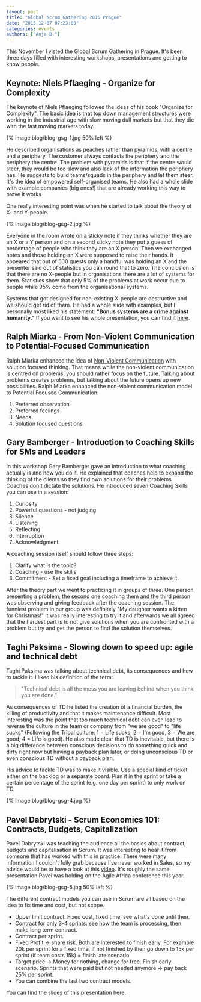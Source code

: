 ```yaml
---
layout: post
title: "Global Scrum Gathering 2015 Prague"
date: "2015-12-07 07:23:00"
categories: events
authors: ["Anja B."]
---
```


This November I visted the Global Scrum Gathering in Prague.
It's been three days filled with interesting workshops, presentations and getting to know people.

## Keynote: Niels Pflaeging - Organize for Complexity

The keynote of Niels Pflaeging followed the ideas of his book "Organize for Complexity".
The basic idea is that top down management structures were working in the industrial age with slow moving dull markets but that they die with the fast moving markets today.

{% image blog/blog-gsg-1.jpg 50% left %}

He described organisations as peaches rather than pyramids, with a centre and a periphery.
The customer always contacts the periphery and the periphery the centre.
The problem with pyramids is that if the centre would steer, they would be too slow and also lack of the information the periphery has.
He suggests to build teams/squads in the periphery and let them steer.
It's the idea of empowered self-organised teams.
He also had a whole slide with example companies (big ones!) that are already working this way to prove it works.

One really interesting point was when he started to talk about the theory of X- and Y-people.

{% image blog/blog-gsg-2.jpg %}

Everyone in the room wrote on a sticky note if they thinks whether they are an X or a Y person and on a second sticky note they put a guess of percentage of people who think they are an X person.
Then we exchanged notes and those holding an X were supposed to raise their hands.
It appeared that out of 500 guests only a handful was holding an X and the presenter said out of statistics you can round that to zero.
The conclusion is that there are no X-people but in organisations there are a lot of systems for them.
Statistics show that only 5% of the problems at work occur due to people while 95% come from the organisational systems.

Systems that got designed for non-existing X-people are destructive and we should get rid of them.
He had a whole slide with examples, but I personally most liked his statement: **"Bonus systems are a crime against humanity."**
If you want to see his whole presentation, you can find it [here](http://de.slideshare.net/npflaeging/organize-for-complexity-keynote-by-niels-pflaeging-at-scrum-gatering-prague-praguecz).

## Ralph Miarka - From Non-Violent Communication to Potential-Focused Communication

Ralph Miarka enhanced the idea of [Non-Violent Communication](https://en.wikipedia.org/wiki/Nonviolent_Communication) with solution focused thinking.
That means while the non-violent communication is centred on problems, you should rather focus on the future.
Talking about problems creates problems, but talking about the future opens up new possibilities.
Ralph Miarka enhanced the non-violent communication model to
Potential Focused Communication:

1. Preferred observation
2. Preferred feelings
3. Needs
4. Solution focused questions

## Gary Bamberger - Introduction to Coaching Skills for SMs and Leaders

In this workshop Gary Bamberger gave an introduction to what coaching actually is and how you do it.
He explained that coaches help to expand the thinking of the clients so they find own solutions for their problems.
Coaches don't dictate the solutions.
He introduced seven Coaching Skills you can use in a session:

1. Curiosity
2. Powerful questions - not judging
3. Silence
4. Listening
5. Reflecting
6. Interruption
7. Acknowledgment

A coaching session itself should follow three steps:

1. Clarify what is the topic?
2. Coaching - use the skills
3. Commitment - Set a fixed goal including a timeframe to achieve it.

After the theory part we went to practicing it in groups of three.
One person presenting a problem, the second one coaching them and the third person was observing and giving feedback after the coaching session. The funniest problem in our group was definitely "My daughter wants a kitten for Christmas!"
It was really interesting to try it and afterwards we all agreed that the hardest part is to not give solutions when you are confronted with a problem but try and get the person to find the solution themselves.

## Taghi Paksima - Slowing down to speed up: agile and technical debt

Taghi Paksima was talking about technical debt, its consequences and how to tackle it.
I liked his definition of the term:

>"Technical debt is all the mess you are leaving behind when you think you are done."

As consequences of TD he listed the creation of a financial burden, the killing of productivity and that it makes maintenance difficult.
Most interesting was the point that too much technical debt can even lead to reverse the culture in the team or company from "we are good" to "life sucks" (Following the Tribal culture: 1 = Life sucks, 2 = I'm good, 3 = We are good, 4 = Life is good).
He also made clear that TD is inevitable, but there is a big difference between conscious decisions to do something quick and dirty right now but having a payback plan later, or doing unconscious TD or even conscious TD without a payback plan.

His advice to tackle TD was to make it visible.
Use a special kind of ticket either on the backlog or a separate board.
Plan it in the sprint or take a certain percentage of the sprint (e.g. one day per sprint) to only work on TD.

{% image blog/blog-gsg-4.jpg %}

## Pavel Dabrytski - Scrum Economics 101: Contracts, Budgets, Capitalization

Pavel Dabrytski was teaching the audience all the basics about contract, budgets and capitalisation in Scrum.
It was interesting to hear it from someone that has worked with this in practice.
There were many information I couldn't fully grab because I've never worked in Sales, so my advice would be to have a look at this [video](https://www.youtube.com/watch?v=cteAb9Ap7_4).
It's roughly the same presentation Pavel was holding on the Agile Africa conference this year.

{% image blog/blog-gsg-5.jpg 50% left %}

The different contract models you can use in Scrum are all based on the idea to fix time and cost, but not scope.

* Upper limit contract: Fixed cost, fixed time, see what's done until then.
* Contract for only 3-4 sprints: see how the team is processing, then make long term contract.
* Contract per sprint.
* Fixed Profit -> share risk.
Both are interested to finish early.
For example 20k per sprint for a fixed time, if not finished by then go down to 15k per sprint (if team costs 15k) = finish late scenario
* Target price -> Money for nothing, change for free.
Finish early scenario.
Sprints that were paid but not needed anymore -> pay back 25% per sprint.
* You can combine the last two contract models.

You can find the slides of this presentation [here](http://de.slideshare.net/PavelDabrytski/agile-economics-budgets-contacts-capitalization).
